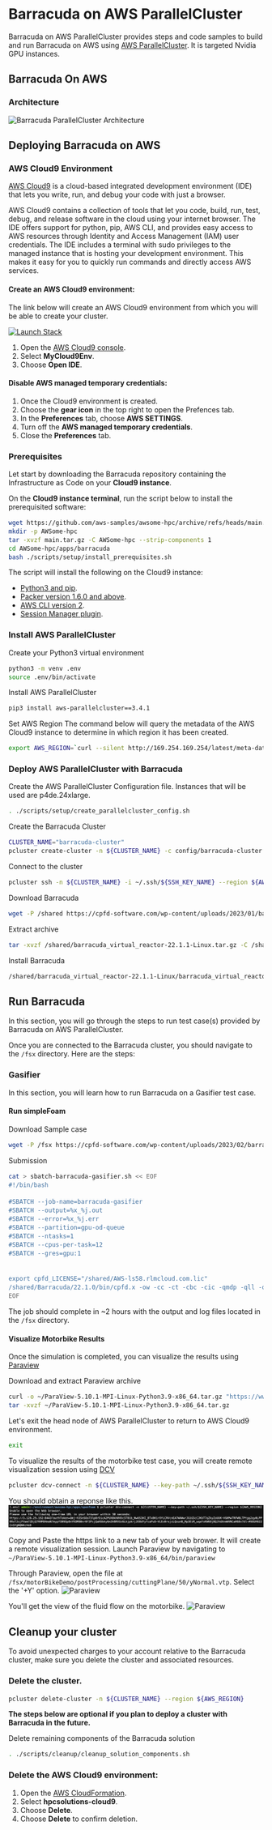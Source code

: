 # Barracuda on AWS ParallelCluster

Barracuda on AWS ParallelCluster provides steps and code samples to build and run Barracuda on AWS using [AWS ParallelCluster](<https://docs.aws.amazon.com/parallelcluster/>).
It is targeted Nvidia GPU instances.

## Barracuda On AWS

### Architecture

![Barracuda ParallelCluster Architecture](<docs/images/openfoam_architecture.png>)

## Deploying Barracuda on AWS

### AWS Cloud9 Environment

[AWS Cloud9](<https://aws.amazon.com/cloud9/>) is a cloud-based integrated development environment (IDE) that lets you write, run, and debug your code with just a browser.

AWS Cloud9 contains a collection of tools that let you code, build, run, test, debug, and release software in the cloud using your internet browser. The IDE offers support for python, pip, AWS CLI, and provides easy access to AWS resources through Identity and Access Management (IAM) user credentials. The IDE includes a terminal with sudo privileges to the managed instance that is hosting your development environment. This makes it easy for you to quickly run commands and directly access AWS services.

#### Create an AWS Cloud9 environment:

The link below will create an AWS Cloud9 environment from which you will be able to create your cluster.

[![Launch Stack](<https://samdengler.github.io/cloudformation-launch-stack-button-svg/images/us-east-2.svg>)](<https://us-east-2.console.aws.amazon.com/cloudformation/home?region=us-east-2#/stacks/create/template?stackName=hpcsolutions-cloud9&templateURL=https://awsome-hpc.s3.amazonaws.com/cf_hpc_solutions_cloud9.yaml>)

1. Open the [AWS Cloud9 console](<https://console.aws.amazon.com/cloud9>).
1. Select **MyCloud9Env**.
1. Choose **Open IDE**.

#### Disable AWS managed temporary credentials:

1. Once the Cloud9 environment is created.
1. Choose the **gear icon** in the top right to open the Prefences tab.
1. In the **Preferences** tab, choose **AWS SETTINGS**.
1. Turn off the **AWS managed temporary credentials**.
1. Close the **Preferences** tab.

### Prerequisites

Let start by downloading the Barracuda repository containing the Infrastructure as Code on your **Cloud9 instance**.

On the **Cloud9 instance terminal**, run the script below to install the prerequisited software:

```bash
wget https://github.com/aws-samples/awsome-hpc/archive/refs/heads/main.tar.gz
mkdir -p AWSome-hpc
tar -xvzf main.tar.gz -C AWSome-hpc --strip-components 1
cd AWSome-hpc/apps/barracuda
bash ./scripts/setup/install_prerequisites.sh
```

The script will install the following on the Cloud9 instance:

- [Python3 and pip](<https://pip.pypa.io/en/latest/installing/>).
- [Packer version 1.6.0 and above](<https://learn.hashicorp.com/tutorials/packer/getting-started-install?in=packer/getting-started>).
- [AWS CLI version 2](<https://docs.aws.amazon.com/cli/latest/userguide/install-cliv2.html>).
- [Session Manager plugin](<https://docs.aws.amazon.com/systems-manager/latest/userguide/session-manager-working-with-install-plugin.html>).

### Install AWS ParallelCluster

Create your Python3 virtual environment

```bash
python3 -m venv .env
source .env/bin/activate
```

Install AWS ParallelCluster

```bash
pip3 install aws-parallelcluster==3.4.1
```

Set AWS Region
The command below will query the metadata of the AWS Cloud9 instance to determine in which region it has been created.

```bash
export AWS_REGION=`curl --silent http://169.254.169.254/latest/meta-data/placement/region`
```

### Deploy AWS ParallelCluster with Barracuda

Create the AWS ParallelCluster Configuration file.
Instances that will be used are p4de.24xlarge.

```bash
. ./scripts/setup/create_parallelcluster_config.sh
```

Create the Barracuda Cluster

```bash
CLUSTER_NAME="barracuda-cluster"
pcluster create-cluster -n ${CLUSTER_NAME} -c config/barracuda-cluster.yaml --region ${AWS_REGION}
```

Connect to the cluster

```bash
pcluster ssh -n ${CLUSTER_NAME} -i ~/.ssh/${SSH_KEY_NAME} --region ${AWS_REGION}
```

Download Barracuda
```bash
wget -P /shared https://cpfd-software.com/wp-content/uploads/2023/01/barracuda_virtual_reactor-22.1.1-Linux.tar.gz
```

Extract archive
```bash
tar -xvzf /shared/barracuda_virtual_reactor-22.1.1-Linux.tar.gz -C /shared
```

Install Barracuda
```bash
/shared/barracuda_virtual_reactor-22.1.1-Linux/barracuda_virtual_reactor-22.1.1-Linux.run install --default-answer --accept-licenses --confirm-command --root /shared/Barracuda/22.1.0
```

## Run Barracuda

In this section, you will go through the steps to run test case(s) provided by Barracuda on AWS ParallelCluster.

Once you are connected to the Barracuda cluster, you should navigate to the `/fsx` directory.
Here are the steps:

### Gasifier

In this section, you will learn how to run Barracuda on a Gasifier test case.

#### Run simpleFoam

Download Sample case
```bash
wget -P /fsx https://cpfd-software.com/wp-content/uploads/2023/02/barracuda_sample_case.zip
```

Submission
```bash
cat > sbatch-barracuda-gasifier.sh << EOF
#!/bin/bash

#SBATCH --job-name=barracuda-gasifier
#SBATCH --output=%x_%j.out
#SBATCH --error=%x_%j.err
#SBATCH --partition=gpu-od-queue
#SBATCH --ntasks=1
#SBATCH --cpus-per-task=12
#SBATCH --gres=gpu:1


export cpfd_LICENSE="/shared/AWS-ls58.rlmcloud.com.lic"
/shared/Barracuda/22.1.0/bin/cpfd.x -ow -cc -ct -cbc -cic -qmdp -qll -qfe -gpu -dmulti 1 -fallback quit gasifier.prj
EOF
```

The job should complete in ~2 hours with the output and log files located in the `/fsx` directory.

#### Visualize Motorbike Results

Once the simulation is completed, you can visualize the results using [Paraview](https://www.paraview.org)

Download and extract Paraview archive
```bash
curl -o ~/ParaView-5.10.1-MPI-Linux-Python3.9-x86_64.tar.gz "https://www.paraview.org/paraview-downloads/download.php?submit=Download&version=v5.10&type=binary&os=Linux&downloadFile=ParaView-5.10.1-MPI-Linux-Python3.9-x86_64.tar.gz" && \
tar -xvzf ~/ParaView-5.10.1-MPI-Linux-Python3.9-x86_64.tar.gz
```

Let's exit the head node of AWS ParallelCluster to return to AWS Cloud9 environment.
```bash
exit
```

To visualize the results of the motorbike test case, you will create remote visualization session using [DCV](https://aws.amazon.com/hpc/dcv/)
```bash
pcluster dcv-connect -n ${CLUSTER_NAME} --key-path ~/.ssh/${SSH_KEY_NAME} --region ${AWS_REGION}
```

You should obtain a reponse like this.
![DCV link](<docs/images/dcv_connect.png>)

Copy and Paste the https link to a new tab of your web brower. It will create a remote visualization session.
Launch Paraview by navigating to `~/ParaView-5.10.1-MPI-Linux-Python3.9-x86_64/bin/paraview`

Through Paraview, open the file at `/fsx/motorBikeDemo/postProcessing/cuttingPlane/50/yNormal.vtp`.
Select the '+Y' option.
![Paraview](<docs/images/paraview_y.png>)

You'll get the view of the fluid flow on the motorbike.
![Paraview](<docs/images/paraview_motorbike_4m.png>)

## Cleanup your cluster

To avoid unexpected charges to your account relative to the Barracuda cluster, make sure you delete the cluster and associated resources.

### Delete the cluster.

```bash
pcluster delete-cluster -n ${CLUSTER_NAME} --region ${AWS_REGION}
```

**The steps below are optional if you plan to deploy a cluster with Barracuda in the future.**

Delete remaining components of the Barracuda solution

```bash
. ./scripts/cleanup/cleanup_solution_components.sh
```

### Delete the AWS Cloud9 environment:

1. Open the [AWS CloudFormation](<https://console.aws.amazon.com/cloudformation>).
1. Select **hpcsolutions-cloud9**.
1. Choose **Delete**.
1. Choose **Delete** to confirm deletion.
